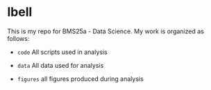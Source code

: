 # lbell

This is my repo for BMS25a - Data Science. My work is organized as follows:

- `code` All scripts used in analysis

- `data` All data used for analysis

- `figures` all figures produced during analysis
